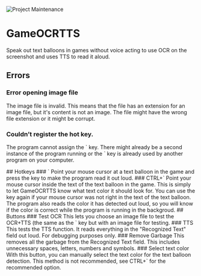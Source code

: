 ![Project Maintenance](https://img.shields.io/maintenance/yes/2023.svg?style=for-the-badge)
# GameOCRTTS
Speak out text balloons in games without voice acting to use OCR on the screenshot and uses TTS to read it aloud.

## Errors
### Error opening image file
The image file is invalid. This means that the file has an extension for an image file, but it's content is not an image. The file might have the wrong file extension or it might be corrupt.
### Couldn’t register the hot key.
<p>The program cannot assign the ` key. There might already be a second instance of the program running or the ` key is already used by another program on your computer.</p>
## Hotkeys
### `
Point your mouse cursor at a text balloon in the game and press the key to make the program read it out loud.
### CTRL+`
Point your mouse cursor inside the text of the text balloon in the game. This is simply to let GameOCRTTS know what text color it should look for. You can use the key again if your mouse cursor was not right in the text of the text balloon. The program also reads the color it has detected out loud, so you will know if the color is correct while the program is running in the backgroud.
## Buttons
### Test OCR
This lets you choose an image file to test the OCR+TTS (the same as the ` key but with an image file for testing.
### TTS
This tests the TTS function. It reads everything in the "Recognized Text" field out loud. For debugging purposes only.
### Remove Garbage
This removes all the garbage from the Recognized Text field. This includes unnecessary spaces, letters, numbers and symbols.
### Select text color
With this button, you can manually select the text color for the text balloon detection. This method is not recommended, see CTRL+` for the recommended option.
